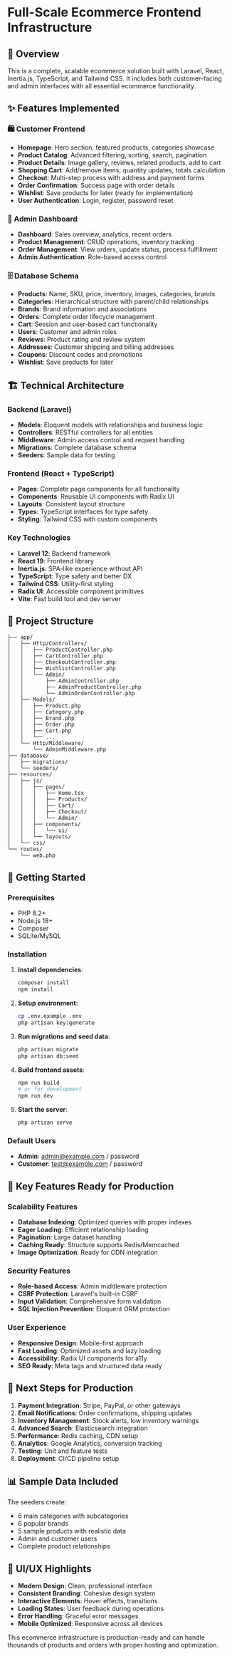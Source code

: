 # Full-Scale Ecommerce Frontend Infrastructure

## 🚀 Overview

This is a complete, scalable ecommerce solution built with Laravel, React, Inertia.js, TypeScript, and Tailwind CSS. It includes both customer-facing and admin interfaces with all essential ecommerce functionality.

## ✨ Features Implemented

### 🛍️ Customer Frontend
- **Homepage**: Hero section, featured products, categories showcase
- **Product Catalog**: Advanced filtering, sorting, search, pagination
- **Product Details**: Image gallery, reviews, related products, add to cart
- **Shopping Cart**: Add/remove items, quantity updates, totals calculation
- **Checkout**: Multi-step process with address and payment forms
- **Order Confirmation**: Success page with order details
- **Wishlist**: Save products for later (ready for implementation)
- **User Authentication**: Login, register, password reset

### 🔧 Admin Dashboard
- **Dashboard**: Sales overview, analytics, recent orders
- **Product Management**: CRUD operations, inventory tracking
- **Order Management**: View orders, update status, process fulfillment
- **Admin Authentication**: Role-based access control

### 🗄️ Database Schema
- **Products**: Name, SKU, price, inventory, images, categories, brands
- **Categories**: Hierarchical structure with parent/child relationships
- **Brands**: Brand information and associations
- **Orders**: Complete order lifecycle management
- **Cart**: Session and user-based cart functionality
- **Users**: Customer and admin roles
- **Reviews**: Product rating and review system
- **Addresses**: Customer shipping and billing addresses
- **Coupons**: Discount codes and promotions
- **Wishlist**: Save products for later

## 🏗️ Technical Architecture

### Backend (Laravel)
- **Models**: Eloquent models with relationships and business logic
- **Controllers**: RESTful controllers for all entities
- **Middleware**: Admin access control and request handling
- **Migrations**: Complete database schema
- **Seeders**: Sample data for testing

### Frontend (React + TypeScript)
- **Pages**: Complete page components for all functionality
- **Components**: Reusable UI components with Radix UI
- **Layouts**: Consistent layout structure
- **Types**: TypeScript interfaces for type safety
- **Styling**: Tailwind CSS with custom components

### Key Technologies
- **Laravel 12**: Backend framework
- **React 19**: Frontend library
- **Inertia.js**: SPA-like experience without API
- **TypeScript**: Type safety and better DX
- **Tailwind CSS**: Utility-first styling
- **Radix UI**: Accessible component primitives
- **Vite**: Fast build tool and dev server

## 📁 Project Structure

```
├── app/
│   ├── Http/Controllers/
│   │   ├── ProductController.php
│   │   ├── CartController.php
│   │   ├── CheckoutController.php
│   │   ├── WishlistController.php
│   │   └── Admin/
│   │       ├── AdminController.php
│   │       ├── AdminProductController.php
│   │       └── AdminOrderController.php
│   ├── Models/
│   │   ├── Product.php
│   │   ├── Category.php
│   │   ├── Brand.php
│   │   ├── Order.php
│   │   ├── Cart.php
│   │   └── ...
│   └── Http/Middleware/
│       └── AdminMiddleware.php
├── database/
│   ├── migrations/
│   └── seeders/
├── resources/
│   ├── js/
│   │   ├── pages/
│   │   │   ├── Home.tsx
│   │   │   ├── Products/
│   │   │   ├── Cart/
│   │   │   ├── Checkout/
│   │   │   └── Admin/
│   │   ├── components/
│   │   │   └── ui/
│   │   └── layouts/
│   └── css/
└── routes/
    └── web.php
```

## 🚀 Getting Started

### Prerequisites
- PHP 8.2+
- Node.js 18+
- Composer
- SQLite/MySQL

### Installation
1. **Install dependencies**:
   ```bash
   composer install
   npm install
   ```

2. **Setup environment**:
   ```bash
   cp .env.example .env
   php artisan key:generate
   ```

3. **Run migrations and seed data**:
   ```bash
   php artisan migrate
   php artisan db:seed
   ```

4. **Build frontend assets**:
   ```bash
   npm run build
   # or for development
   npm run dev
   ```

5. **Start the server**:
   ```bash
   php artisan serve
   ```

### Default Users
- **Admin**: admin@example.com / password
- **Customer**: test@example.com / password

## 🎯 Key Features Ready for Production

### Scalability Features
- **Database Indexing**: Optimized queries with proper indexes
- **Eager Loading**: Efficient relationship loading
- **Pagination**: Large dataset handling
- **Caching Ready**: Structure supports Redis/Memcached
- **Image Optimization**: Ready for CDN integration

### Security Features
- **Role-based Access**: Admin middleware protection
- **CSRF Protection**: Laravel's built-in CSRF
- **Input Validation**: Comprehensive form validation
- **SQL Injection Prevention**: Eloquent ORM protection

### User Experience
- **Responsive Design**: Mobile-first approach
- **Fast Loading**: Optimized assets and lazy loading
- **Accessibility**: Radix UI components for a11y
- **SEO Ready**: Meta tags and structured data ready

## 🔄 Next Steps for Production

1. **Payment Integration**: Stripe, PayPal, or other gateways
2. **Email Notifications**: Order confirmations, shipping updates
3. **Inventory Management**: Stock alerts, low inventory warnings
4. **Advanced Search**: Elasticsearch integration
5. **Performance**: Redis caching, CDN setup
6. **Analytics**: Google Analytics, conversion tracking
7. **Testing**: Unit and feature tests
8. **Deployment**: CI/CD pipeline setup

## 📊 Sample Data Included

The seeders create:
- 6 main categories with subcategories
- 6 popular brands
- 5 sample products with realistic data
- Admin and customer users
- Complete product relationships

## 🎨 UI/UX Highlights

- **Modern Design**: Clean, professional interface
- **Consistent Branding**: Cohesive design system
- **Interactive Elements**: Hover effects, transitions
- **Loading States**: User feedback during operations
- **Error Handling**: Graceful error messages
- **Mobile Optimized**: Responsive across all devices

This ecommerce infrastructure is production-ready and can handle thousands of products and orders with proper hosting and optimization.
